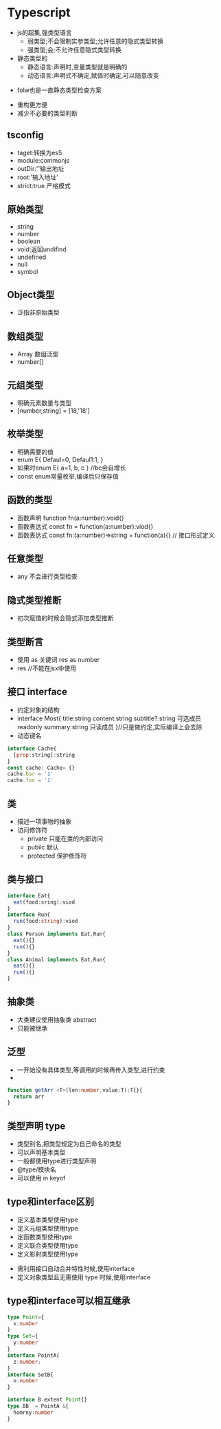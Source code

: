 # Typescript
+ js的超集,强类型语言
  - 弱类型;不会限制实参类型;允许任意的隐式类型转换
  - 强类型;会;不允许任意隐式类型转换
+ 静态类型的
  - 静态语言:声明时,变量类型就是明确的
  - 动态语言:声明式不确定,赋值时确定,可以随意改变
- folw也是一直静态类型检查方案
+ 重构更方便
+ 减少不必要的类型判断

## tsconfig
+ taget:转换为es5
+ module:commonjs
+ outDir:''输出地址
+ root:'输入地址'
+ strict:true 严格模式

## 原始类型
+ string
+ number
+ boolean
+ void:返回undifind
+ undefined
+ null
+ symbol

## Object类型
+ 泛指非原始类型

## 数组类型
+ Array<number> 数组泛型
+ number[]

## 元组类型
+ 明确元素数量与类型
+ [number,string] = [18,'18']

## 枚举类型
+ 明确需要的值
+ enum E{
  Defaul=0,
  Defaul1:1,
}
+ 如果时enum E{
  a=1,
  b,
  c
} //bc会自增长
+ const enum常量枚举,编译后只保存值

## 函数的类型
+ 函数声明 function fn(a:number):void{}
+ 函数表达式 const fn = function(a:number):viod{}
+ 函数表达式 const fn:(a:number)=>string = function(a){} // 接口形式定义

## 任意类型
+ any 不会进行类型检查

## 隐式类型推断
+ 初次赋值的时候会隐式添加类型推断

## 类型断言
+ 使用 as 关键词 res as number
+ <number>res //不能在jsx中使用

## 接口 interface
+ 约定对象的结构
+ interface Most{
  title:string
  content:string
  subtitle?:string 可选成员
  readonly summary:string 只读成员
}//只是做约定,实际编译上会去除
+ 动态键名
```javascript
interface Cache{
  [prop:string]:string
}
const cache: Cache= {}
cache.bar = '1'
cache.foo = '1'

```

## 类
+ 描述一项事物的抽象
+ 访问修饰符
  - private 只能在类的内部访问
  - pubilc 默认
  - protected 保护修饰符

## 类与接口
```ts
interface Eat{
  eat(food:sring):viod
}
interface Run{
  run(food:string):viod
}
class Person implements Eat,Run{
  eat(){}
  run(){}
}
class Animal implements Eat,Run{
  eat(){}
  run(){}
}
```

## 抽象类
+ 大类建议使用抽象类 abstract
+ 只能被继承

## 泛型
+ 一开始没有具体类型,等调用的时候再传入类型,进行约束
+ 
```ts       这里声明泛型           这里传入泛型的类型
function getArr <T>(len:number,value:T):T[}{
  return arr
}
```

## 类型声明 type
+ 类型别名,把类型规定为自己命名的类型
+ 可以声明基本类型
+ 一般都使用type进行类型声明
+ @type/模块名
+ 可以使用 in keyof

## type和interface区别
+ 定义基本类型使用type
+ 定义元组类型使用type
+ 定函数类型使用type
+ 定义联合类型使用type
+ 定义影射类型使用type

- 需利用接口自动合并特性时候,使用interface
- 定义对象类型且无需使用 type 时候,使用interface


## type和interface可以相互继承
```ts
type Point={
  x:number
}
type Set={
  y:number
}
interface PointA{
  z:number;
}
interface SetB{
  o:number
}

interface B extent Point{}
type BB  = PointA &{
  homrny:number
}
```